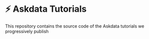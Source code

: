# ⚡ Askdata Tutorials

This repository contains the source code of the Askdata tutorials we progressively publish
